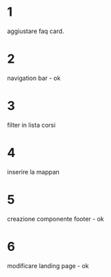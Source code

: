 # 1
aggiustare faq card.
# 2 
navigation bar - ok 

# 3 
filter in lista corsi 

# 4
inserire la mappan 

# 5 
creazione componente footer - ok

# 6
modificare landing page - ok